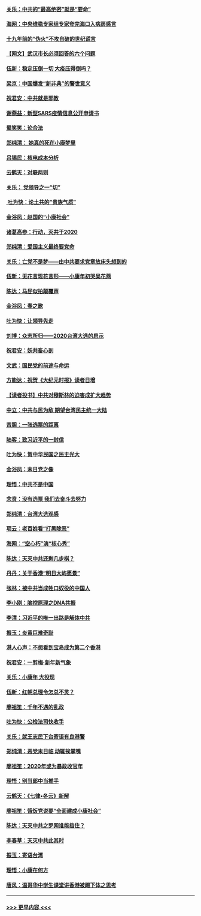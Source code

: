 #### [关乐：中共的“最高绝密”就是“要命”](../pages/nsc993/n11816946.md?t=01241211) 
#### [海网：中央维稳专家组专家夸完海口入病房感言](../pages/nsc993/n11815138.md?t=01241211) 
#### [十九年前的“伪火”不攻自破的世纪谎言](../pages/nsc993/n11813238.md?t=01241211) 
#### [【网文】武汉市长必须回答的六个问题](../pages/nsc993/n11813848.md?t=01241211) 
#### [伍新：稳定压倒一切 大疫压得倒吗？](../pages/nsc993/n11812634.md?t=01241211) 
#### [梁京：中国爆发“新非典”的警世意义](../pages/nsc993/n11812554.md?t=01241211) 
#### [祝君安：中共就是邪教](../pages/nsc993/n11812431.md?t=01241211) 
#### [谢燕益：新型SARS疫情信息公开申请书](../pages/nsc993/n11808840.md?t=01241211) 
#### [蜀笑笑：论合法](../pages/nsc993/n11808064.md?t=01241211) 
#### [郑纯清： 她真的死在小康梦里](../pages/nsc993/n11806623.md?t=01241211) 
#### [吕锡民：核电成本分析](../pages/nsc993/n11806284.md?t=01241211) 
#### [云鹤天：对联两则](../pages/nsc993/n11805957.md?t=01241211) 
#### [关乐： 党领导之一“切”](../pages/nsc993/n11804505.md?t=01241211) 
#### [ 吐为快：论土共的“贵族气质”](../pages/nsc993/n11804490.md?t=01241211) 
#### [金浴凤：赵国的“小康社会”](../pages/nsc993/n11804452.md?t=01241211) 
#### [诸葛高参：行动，灭共于2020](../pages/nsc993/n11804120.md?t=01241211) 
#### [郑纯清：爱国主义最终要党命](../pages/nsc993/n11802197.md?t=01241211) 
#### [关乐：亡党不是梦——由中共要求党章放床头想到的](../pages/nsc993/n11802156.md?t=01241211) 
#### [伍新：无花言现花言形——小康年初哭吴花燕](../pages/nsc993/n11800044.md?t=01241211) 
#### [陈达：马屁似拍颠覆声](../pages/nsc993/n11800010.md?t=01241211) 
#### [金浴凤：春之歌](../pages/nsc993/n11797687.md?t=01241211) 
#### [吐为快：让领导先走](../pages/nsc993/n11797512.md?t=01241211) 
#### [刘博：众志所归——2020台湾大选的启示](../pages/nsc993/n11796878.md?t=01241211) 
#### [祝君安：妖共畜心剖](../pages/nsc993/n11794273.md?t=01241211) 
#### [文武：国民党的前途与命运](../pages/nsc993/n11794198.md?t=01241211) 
#### [方能达：祝贺《大纪元时报》读者日增](../pages/nsc993/n11793807.md?t=01241211) 
#### [【读者投书】中共对穆斯林的迫害成扩大趋势](../pages/nsc993/n11791371.md?t=01241211) 
#### [中立：中共与民为敌 期望台湾民主统一大陆](../pages/nsc993/n11790392.md?t=01241211) 
#### [苦胆：一张选票的距离](../pages/nsc993/n11788914.md?t=01241211) 
#### [陆客：致习近平的一封信](../pages/nsc993/n11788867.md?t=01241211) 
#### [吐为快：贺中华民国之民主光大](../pages/nsc993/n11788618.md?t=01241211) 
#### [金浴凤：末日党之像](../pages/nsc993/n11787475.md?t=01241211) 
#### [理悟：中共不是中国](../pages/nsc993/n11787463.md?t=01241211) 
#### [念贲：没有选票  我们去奋斗去努力](../pages/nsc993/n11787398.md?t=01241211) 
#### [郑纯清：台湾大选观感](../pages/nsc993/n11786210.md?t=01241211) 
#### [项云：老百姓看“打黑除恶”](../pages/nsc993/n11785398.md?t=01241211) 
#### [海网：“空心朽”演“核心秀”](../pages/nsc993/n11783874.md?t=01241211) 
#### [陈达：天灭中共还剩几步棋？](../pages/nsc993/n11783719.md?t=01241211) 
#### [丹丹：关于香港“明日大屿愿景”](../pages/nsc993/n11783273.md?t=01241211) 
#### [张林：被中共当成牲口奴役的中国人](../pages/nsc993/n11782397.md?t=01241211) 
#### [李小刚：脑控原理之DNA共振](../pages/nsc993/n11780962.md?t=01241211) 
#### [李清：习近平的唯一出路是解体中共](../pages/nsc993/n11780866.md?t=01241211) 
#### [振玉：炎黄巨难奇耻](../pages/nsc993/n11779632.md?t=01241211) 
#### [港人心声：不想看到宝岛成为第二个香港](../pages/nsc993/n11778817.md?t=01241211) 
#### [祝君安：一剪梅‧新年新气象](../pages/nsc993/n11776340.md?t=01241211) 
#### [关乐：小康年 大役现](../pages/nsc993/n11774213.md?t=01241211) 
#### [伍新：红朝总理令怎总不灵？](../pages/nsc993/n11770813.md?t=01241211) 
#### [廖祖笙：千年不遇的乱政](../pages/nsc993/n11770373.md?t=01241211) 
#### [吐为快：公检法司快收手](../pages/nsc993/n11770359.md?t=01241211) 
#### [关乐：就王志民下台寄语有良港警](../pages/nsc993/n11769903.md?t=01241211) 
#### [郑纯清：恶党末日临 动辄挨掌嘴](../pages/nsc993/n11769356.md?t=01241211) 
#### [廖祖笙：2020年或为暴政收官年](../pages/nsc993/n11768216.md?t=01241211) 
#### [理悟：别当郎中当推手](../pages/nsc993/n11768243.md?t=01241211) 
#### [云鹤天：《七律▪冬云》新解](../pages/nsc993/n11768204.md?t=01241211) 
#### [廖祖笙：饿饭党说要“全面建成小康社会”](../pages/nsc993/n11767482.md?t=01241211) 
#### [陈达：天灭中共之罗网谁能挡住？](../pages/nsc993/n11767465.md?t=01241211) 
#### [李春草：天灭中共此其时](../pages/nsc993/n11767452.md?t=01241211) 
#### [振玉：寄语台湾](../pages/nsc993/n11767432.md?t=01241211) 
#### [理悟：小康在何方](../pages/nsc993/n11767394.md?t=01241211) 
#### [唐风：温哥华中学生课堂讲香港被踢下体之思考](../pages/nsc993/n11766848.md?t=01241211) 

----
#### [ >>> 更早内容 <<< ](../indexes/nsc993-earlier.md)
